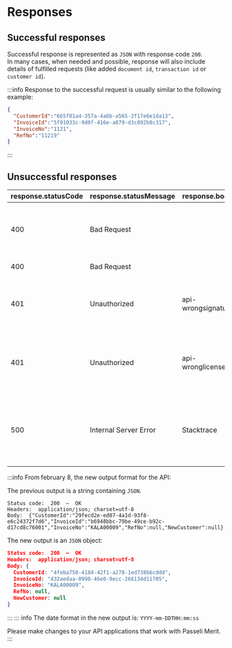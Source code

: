 # Responses
## Successful responses
Successful response is represented as `JSON` with response code `200`. <br>In many cases, when needed and possible, response will also include details of fulfilled requests (like added `document id`, `transaction id` or `customer id`).

:::info Response to the successful request is usually similar to the following example:
```json
{
  "CustomerId":"665f01a4-357a-4a6b-a565-2f17e6e1da13",
  "InvoiceId":"5f91033c-9d0f-416e-a079-d3c892b8c317",
  "InvoiceNo":"1121",
  "RefNo":"11219"
} 
```
:::

## Unsuccessful responses
|response.statusCode|response.statusMessage|response.body|Description|
|-------------------|----------------------|-------------|-----------|
|400|Bad Request||API Id is wrong – make sure you haven't copied spaces.|
|400|Bad Request||Description of an error|
|401|Unauthorized|api-wrongsignature|This could be because of the body, it cannot contain slashes (`/`)|
|401|Unauthorized|api-wronglicense|This company's creator did not have PRO or PREMIUM license|
|500|Internal Server Error|Stacktrace|Should not happen. An alert is generated and sent to our development team.|
:::info From february 8, the new output format for the API:

The previous output is a string containing `JSON`.

```text
Status code:  200  —  OK
Headers:  application/json; charset=utf-8
Body:  {"CustomerId":"29fecd2e-ed07-4a1d-93f8-e6c24372f7d6","InvoiceId":"b6948bbc-79be-49ce-b92c-d17cd8c76001","InvoiceNo":"KALA00009","RefNo":null,"NewCustomer":null}
```

The new output is an `JSON` object:

```json
Status code:  200  —  OK
Headers:  application/json; charset=utf-8
Body: {
  CustomerId: "4feba750-4184-42f1-a278-1ed738b6cddd",
  InvoiceId: "432aedaa-0998-46e0-9ecc-266134d11705",
  InvoiceNo: "KALA00009",
  RefNo: null,
  NewCustomer: null
}
```
:::
::: info
The date format in the new output is: `YYYY-mm-DDTHH:mm:ss`<br>

Please make changes to your API applications that work with Passeli Merit.
:::